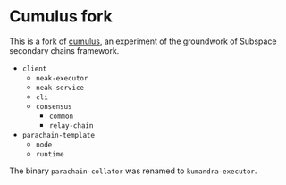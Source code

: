 # Cumulus fork

This is a fork of [cumulus](https://github.com/paritytech/cumulus/commit/520012619e5428be50f47917aacd54e47860f43e), an experiment of the groundwork of Subspace secondary chains framework.

- `client`
  - `neak-executor`
  - `neak-service`
  - `cli`
  - `consensus`
    - `common`
    - `relay-chain`
- `parachain-template`
  - `node`
  - `runtime`

The binary `parachain-collator` was renamed to `kumandra-executor`.
